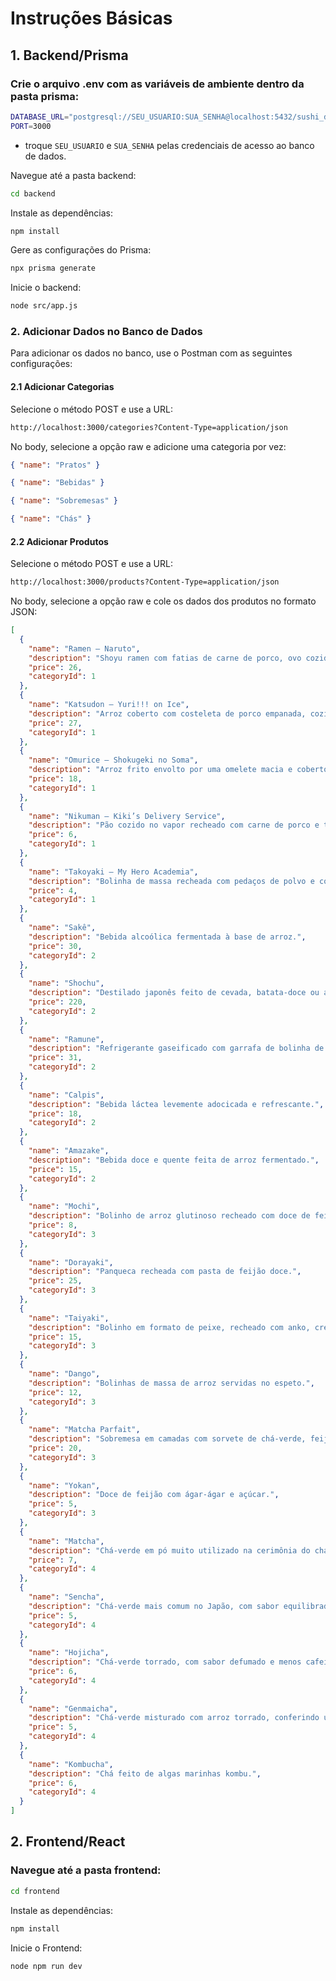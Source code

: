 # Instruções Básicas

## 1. Backend/Prisma

### Crie o arquivo .env com as variáveis de ambiente dentro da pasta prisma:

```bash
DATABASE_URL="postgresql://SEU_USUARIO:SUA_SENHA@localhost:5432/sushi_db?schema=public"
PORT=3000
```
- troque ```SEU_USUARIO``` e ```SUA_SENHA``` pelas credenciais de acesso ao banco de dados.

Navegue até a pasta backend:

```bash
cd backend
```

Instale as dependências:

```bash
npm install
```

Gere as configurações do Prisma:

```bash
npx prisma generate
```

Inicie o backend:

```bash
node src/app.js
```

### 2. Adicionar Dados no Banco de Dados

Para adicionar os dados no banco, use o Postman com as seguintes configurações:

#### 2.1 Adicionar Categorias

Selecione o método POST e use a URL:

```bash
http://localhost:3000/categories?Content-Type=application/json
```

No body, selecione a opção raw e adicione uma categoria por vez:

```json
{ "name": "Pratos" }
```

```json
{ "name": "Bebidas" }
```

```json
{ "name": "Sobremesas" }
```

```json
{ "name": "Chás" }
```

#### 2.2 Adicionar Produtos

Selecione o método POST e use a URL:

```bash
http://localhost:3000/products?Content-Type=application/json
```

No body, selecione a opção raw e cole os dados dos produtos no formato JSON:

```json
[
  {
    "name": "Ramen – Naruto",
    "description": "Shoyu ramen com fatias de carne de porco, ovo cozido e cebolinha.",
    "price": 26,
    "categoryId": 1
  },
  {
    "name": "Katsudon – Yuri!!! on Ice",
    "description": "Arroz coberto com costeleta de porco empanada, cozida com ovo e molho shoyu adocicado.",
    "price": 27,
    "categoryId": 1
  },
  {
    "name": "Omurice – Shokugeki no Soma",
    "description": "Arroz frito envolto por uma omelete macia e coberto com ketchup.",
    "price": 18,
    "categoryId": 1
  },
  {
    "name": "Nikuman – Kiki’s Delivery Service",
    "description": "Pão cozido no vapor recheado com carne de porco e temperos.",
    "price": 6,
    "categoryId": 1
  },
  {
    "name": "Takoyaki – My Hero Academia",
    "description": "Bolinha de massa recheada com pedaços de polvo e cobertas com molho takoyaki, maionese e flocos de peixe seco.",
    "price": 4,
    "categoryId": 1
  },
  {
    "name": "Sakê",
    "description": "Bebida alcoólica fermentada à base de arroz.",
    "price": 30,
    "categoryId": 2
  },
  {
    "name": "Shochu",
    "description": "Destilado japonês feito de cevada, batata-doce ou arroz.",
    "price": 220,
    "categoryId": 2
  },
  {
    "name": "Ramune",
    "description": "Refrigerante gaseificado com garrafa de bolinha de vidro.",
    "price": 31,
    "categoryId": 2
  },
  {
    "name": "Calpis",
    "description": "Bebida láctea levemente adocicada e refrescante.",
    "price": 18,
    "categoryId": 2
  },
  {
    "name": "Amazake",
    "description": "Bebida doce e quente feita de arroz fermentado.",
    "price": 15,
    "categoryId": 2
  },
  {
    "name": "Mochi",
    "description": "Bolinho de arroz glutinoso recheado com doce de feijão (anko) ou sorvete.",
    "price": 8,
    "categoryId": 3
  },
  {
    "name": "Dorayaki",
    "description": "Panqueca recheada com pasta de feijão doce.",
    "price": 25,
    "categoryId": 3
  },
  {
    "name": "Taiyaki",
    "description": "Bolinho em formato de peixe, recheado com anko, creme ou chocolate.",
    "price": 15,
    "categoryId": 3
  },
  {
    "name": "Dango",
    "description": "Bolinhas de massa de arroz servidas no espeto.",
    "price": 12,
    "categoryId": 3
  },
  {
    "name": "Matcha Parfait",
    "description": "Sobremesa em camadas com sorvete de chá-verde, feijão doce, frutas e biscoitos.",
    "price": 20,
    "categoryId": 3
  },
  {
    "name": "Yokan",
    "description": "Doce de feijão com ágar-ágar e açúcar.",
    "price": 5,
    "categoryId": 3
  },
  {
    "name": "Matcha",
    "description": "Chá-verde em pó muito utilizado na cerimônia do chá.",
    "price": 7,
    "categoryId": 4
  },
  {
    "name": "Sencha",
    "description": "Chá-verde mais comum no Japão, com sabor equilibrado.",
    "price": 5,
    "categoryId": 4
  },
  {
    "name": "Hojicha",
    "description": "Chá-verde torrado, com sabor defumado e menos cafeína.",
    "price": 6,
    "categoryId": 4
  },
  {
    "name": "Genmaicha",
    "description": "Chá-verde misturado com arroz torrado, conferindo um sabor levemente amanteigado.",
    "price": 5,
    "categoryId": 4
  },
  {
    "name": "Kombucha",
    "description": "Chá feito de algas marinhas kombu.",
    "price": 6,
    "categoryId": 4
  }
]
```

## 2. Frontend/React

### Navegue até a pasta frontend:

```bash
cd frontend
```

Instale as dependências:

```bash
npm install
```

Inicie o Frontend:

```bash
node npm run dev
```
